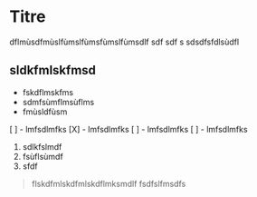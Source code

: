 # Titre

dflmùsdfmùslfùmslfùmsfùmslfùmsdlf
sdf
sdf
s
sdsdfsfdlsùdfl

## sldkfmlskfmsd

- fskdflmskfms
- sdmfsùmflmsùflms
- fmùsldfùsm
  
[ ] - lmfsdlmfks
[X] - lmfsdlmfks
[ ] - lmfsdlmfks
[ ] - lmfsdlmfks

1. sdlkfslmdf
2. fsùflsùmdf
3. sfdf

> flskdfmlskdfmlskdflmksmdlf
> fsdfslfmsdfs

